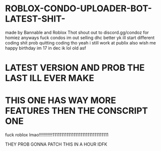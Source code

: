 # ROBLOX-CONDO-UPLOADER-BOT-LATEST-SHIT-
made by Bannable and Roblox Thot
shout out to discord.gg/condoz for homiez
anyways fuck condos im out selling dhc better yk
ill start different coding shit prob quitting coding tho
yeah i still work at publix also wish me happy birthday im 17 in dec ik lol old asf 

# LATEST VERSION AND PROB THE LAST ILL EVER MAKE
# THIS ONE HAS WAY MORE FEATURES THEN THE CONSCRIPT ONE
fuck roblox lmao!!!!!!!!!!!11111111111111111111111111111111

THEY PROB GONNA PATCH THIS IN A HOUR IDFK
